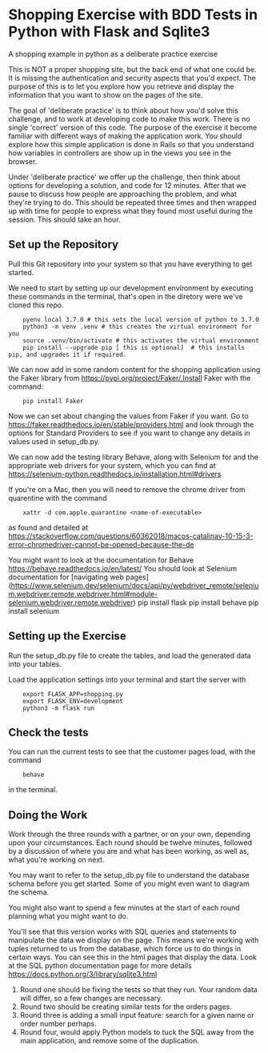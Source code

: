 # Shopping Exercise with BDD Tests in Python with Flask and Sqlite3
A shopping example in python as a deliberate practice exercise

This is NOT a proper shopping site, but the back end of what one could be. It is missing the authentication and security aspects that you'd expect. The purpose of this is to let you explore how you retrieve and display the information that you want to show on the pages of the site.

The goal of 'deliberate practice' is to think about how you'd solve this challenge, and to work at developing code to make this work. There is no single 'correct' version of this code. The purpose of the exercise it become familiar with different ways of making the application work. You should explore how this simple application is done in Rails so that you understand how variables in controllers are show up in the views you see in the browser.

Under 'deliberate practice' we offer up the challenge, then think about options for developing a solution, and code for 12 minutes. After that we pause to discuss how people are approaching the problem, and what they're trying to do. This should be repeated three times and then wrapped up with time for people to express what they found most useful during the session. This should take an hour.

## Set up the Repository
Pull this Git repository into your system so that you have everything to get started.

We need to start by setting up our development environment by executing these commands in the terminal, that's open in the diretory were we've cloned this repo.

        pyenv local 3.7.0 # this sets the local version of python to 3.7.0
        python3 -m venv .venv # this creates the virtual environment for you
        source .venv/bin/activate # this activates the virtual environment
        pip install --upgrade pip [ this is optional]  # this installs pip, and upgrades it if required.

We can now add in some random content for the shopping application using the Faker library from https://pypi.org/project/Faker/.Install Faker with the command: 

        pip install Faker

Now we can set about changing the values from Faker if you want. Go to https://faker.readthedocs.io/en/stable/providers.html and look through the options for Standard Providers to see if you want to change any details in values used in setup_db.py.

We can now add the testing library Behave, along with Selenium for and the appropriate web drivers for your system, which you can find at https://selenium-python.readthedocs.io/installation.html#drivers 

If you're on a Mac, then you will need to remove the chrome driver from quarentine with the command

        xattr -d com.apple.quarantine <name-of-executable>

as found and detailed at https://stackoverflow.com/questions/60362018/macos-catalinav-10-15-3-error-chromedriver-cannot-be-opened-because-the-de 

You might want to look at the documentation for Behave https://behave.readthedocs.io/en/latest/ 
You should look at Selenium documentation for [navigating web pages] (https://www.selenium.dev/selenium/docs/api/py/webdriver_remote/selenium.webdriver.remote.webdriver.html#module-selenium.webdriver.remote.webdriver)
        pip install flask
        pip install behave
        pip install selenium

## Setting up the Exercise
Run the setup_db.py file to create the tables, and load the generated data into your tables.

Load the application settings into your terminal and start the server with 

        export FLASK_APP=shopping.py 
        export FLASK_ENV=development
        python3 -m flask run 

## Check the tests

You can run the current tests to see that the customer pages load, with the command

        behave

in the terminal. 

##  Doing the Work

Work through the three rounds with a partner, or on your own, depending upon your circumstances. Each round should be twelve minutes, followed by a discussion of where you are and what has been working, as well as, what you're working on next.

You may want to refer to the setup_db.py file to understand the database schema before you get started. Some of you might even want to diagram the schema. 

You might also want to spend a few minutes at the start of each round planning what you might want to do.

You'll see that this version works with SQL queries and statements to manipulate the data we display on the page. This means we're working with tuples returned to us from the database, which force us to do things in certain ways. You can see this in the html pages that display the data. Look at the SQL python documentation page for more details https://docs.python.org/3/library/sqlite3.html

1. Round one should be fixing the tests so that they run. Your random data will differ, so a few changes are necessary.
2. Round two should be creating similar tests for the orders pages.
3. Round three is adding a small input feature: search for a given name or order number perhaps.
4. Round four, would apply Python models to tuck the SQL away from the main application, and remove some of the duplication. 

